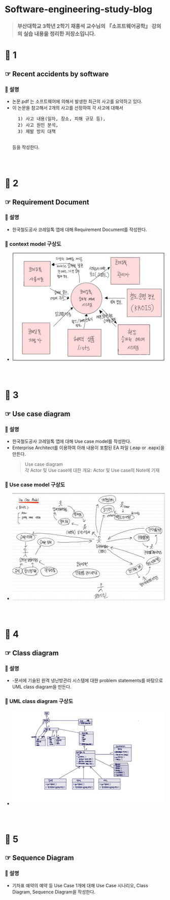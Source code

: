 # Software-engineering-study-blog
> ### 부산대학교 3학년 2학기 채흥석 교수님의 『소프트웨어공학』 강의의 실습 내용을 정리한 저장소입니다.
# 📁 1 
## ☞ Recent accidents by software
### 📌 설명
- 논문.pdf 는 소프트웨어에 의해서 발생한 최근의 사고를 요약하고 있다. 
- 이 논문을 참고해서 2개의 사고를 선정하여 각 사고에 대해서 
    <pre>
    1) 사고 내용(일자, 장소, 피해 규모 등), 
    2) 사고 원인 분석, 
    3) 재발 방지 대책 
    </pre>
    등을 작성한다.

<br><br>
# 📁 2 
## ☞ Requirement Document
### 📌 설명
- 한국철도공사 코레일톡 앱에 대해 Requirement Document를 작성한다.

### 🎨 context model 구상도
- <img src="2/구상도.jpg" >
<br><br>
# 📁 3 
## ☞ Use case diagram
### 📌 설명
- 한국철도공사 코레일톡 앱에 대해 Use case model를 작성한다.
- Enterprise Architect를 이용하여 아래 내용이 포함된 EA 파일 (.eap or .eapx)을 만든다.
    >  Use case diagram <br>
    > 각 Actor 및 Use case에 대한 개요: Actor 및 Use case의 Note에 기재
### 🎨 Use case model 구상도
- <img src="3/구상도.png" >

<br><br>
# 📁 4 
## ☞ Class diagram
### 📌 설명
- -문서에 기술된 원격 냉난방관리 시스템에 대한 problem statements를 바탕으로 UML class diagram을 만든다.

### 🎨 UML class diagram 구상도
- <img src="4/구상도.jpg" >


<br><br>

# 📁 5
## ☞ Sequence Diagram
### 📌 설명
- 기차표 예약의 예약 등 Use Case 1개에 대해 Use Case 시나리오, Class Diagram, Sequence Diagram을 작성한다.


<br><br>